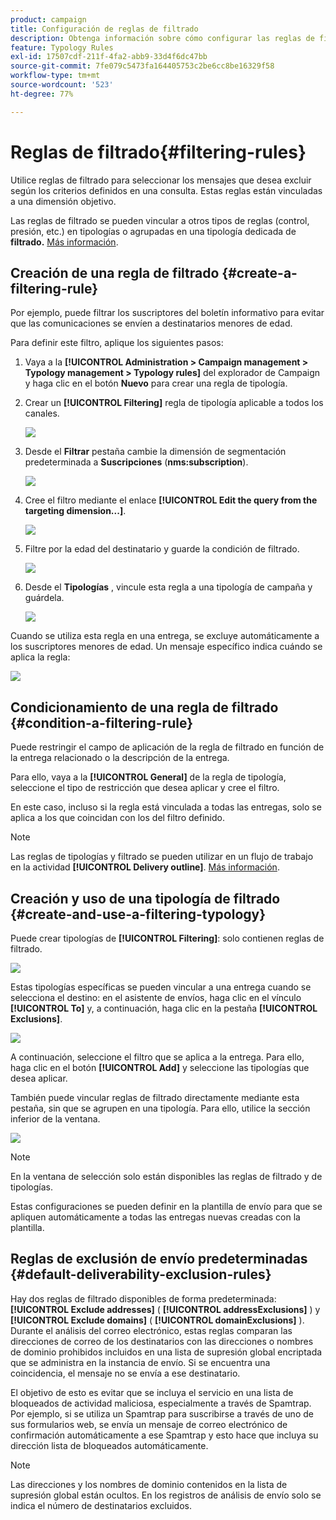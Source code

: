 ```yaml
---
product: campaign
title: Configuración de reglas de filtrado
description: Obtenga información sobre cómo configurar las reglas de filtrado
feature: Typology Rules
exl-id: 17507cdf-211f-4fa2-abb9-33d4f6dc47bb
source-git-commit: 7fe079c5473fa164405753c2be6cc8be16329f58
workflow-type: tm+mt
source-wordcount: '523'
ht-degree: 77%

---
```


# Reglas de filtrado{#filtering-rules}

Utilice reglas de filtrado para seleccionar los mensajes que desea excluir según los criterios definidos en una consulta. Estas reglas están vinculadas a una dimensión objetivo.

Las reglas de filtrado se pueden vincular a otros tipos de reglas (control, presión, etc.) en tipologías o agrupadas en una tipología dedicada de **filtrado.** [Más información](#create-and-use-a-filtering-typology).

## Creación de una regla de filtrado {#create-a-filtering-rule}

Por ejemplo, puede filtrar los suscriptores del boletín informativo para evitar que las comunicaciones se envíen a destinatarios menores de edad.

Para definir este filtro, aplique los siguientes pasos:

1. Vaya a la **[!UICONTROL Administration > Campaign management > Typology management > Typology rules]** del explorador de Campaign y haga clic en el botón **Nuevo** para crear una regla de tipología.
1. Crear un **[!UICONTROL Filtering]** regla de tipología aplicable a todos los canales.

   ![](assets/campaign_opt_create_filter_01.png)

1. Desde el **Filtrar** pestaña cambie la dimensión de segmentación predeterminada a **Suscripciones** (**nms:subscription**).

   ![](assets/campaign_opt_create_filter_02.png)

1. Cree el filtro mediante el enlace **[!UICONTROL Edit the query from the targeting dimension...]**.

   ![](assets/campaign_opt_create_filter_03.png)

1. Filtre por la edad del destinatario y guarde la condición de filtrado.

   ![](assets/campaign_opt_create_filter_03b.png)

1. Desde el **Tipologías** , vincule esta regla a una tipología de campaña y guárdela.

   ![](assets/campaign_opt_create_filter_04.png)

Cuando se utiliza esta regla en una entrega, se excluye automáticamente a los suscriptores menores de edad. Un mensaje específico indica cuándo se aplica la regla:

![](assets/campaign_opt_create_filter_05.png)

## Condicionamiento de una regla de filtrado {#condition-a-filtering-rule}

Puede restringir el campo de aplicación de la regla de filtrado en función de la entrega relacionado o la descripción de la entrega.

Para ello, vaya a la **[!UICONTROL General]** de la regla de tipología, seleccione el tipo de restricción que desea aplicar y cree el filtro.
<!--
![](assets/campaign_opt_create_filter_06.png)
-->


En este caso, incluso si la regla está vinculada a todas las entregas, solo se aplica a los que coincidan con los del filtro definido.

>[!NOTE]
>
>Las reglas de tipologías y filtrado se pueden utilizar en un flujo de trabajo en la actividad **[!UICONTROL Delivery outline]**. [Más información](../workflow/delivery-outline.md).

## Creación y uso de una tipología de filtrado {#create-and-use-a-filtering-typology}

Puede crear tipologías de **[!UICONTROL Filtering]**: solo contienen reglas de filtrado.

![](assets/campaign_opt_create_typo_filtering.png)

Estas tipologías específicas se pueden vincular a una entrega cuando se selecciona el destino: en el asistente de envíos, haga clic en el vínculo **[!UICONTROL To]** y, a continuación, haga clic en la pestaña **[!UICONTROL Exclusions]**.

![](assets/campaign_opt_apply_typo_filtering.png)

A continuación, seleccione el filtro que se aplica a la entrega. Para ello, haga clic en el botón **[!UICONTROL Add]** y seleccione las tipologías que desea aplicar.

También puede vincular reglas de filtrado directamente mediante esta pestaña, sin que se agrupen en una tipología. Para ello, utilice la sección inferior de la ventana.

![](assets/campaign_opt_select_typo_filtering.png)

>[!NOTE]
>
>En la ventana de selección solo están disponibles las reglas de filtrado y de tipologías.
>
>Estas configuraciones se pueden definir en la plantilla de envío para que se apliquen automáticamente a todas las entregas nuevas creadas con la plantilla.
>

## Reglas de exclusión de envío predeterminadas {#default-deliverability-exclusion-rules}

Hay dos reglas de filtrado disponibles de forma predeterminada: **[!UICONTROL Exclude addresses]** ( **[!UICONTROL addressExclusions]** ) y **[!UICONTROL Exclude domains]** ( **[!UICONTROL domainExclusions]** ). Durante el análisis del correo electrónico, estas reglas comparan las direcciones de correo de los destinatarios con las direcciones o nombres de dominio prohibidos incluidos en una lista de supresión global encriptada que se administra en la instancia de envío. Si se encuentra una coincidencia, el mensaje no se envía a ese destinatario.

El objetivo de esto es evitar que se incluya el servicio en una lista de bloqueados de actividad maliciosa, especialmente a través de Spamtrap. Por ejemplo, si se utiliza un Spamtrap para suscribirse a través de uno de sus formularios web, se envía un mensaje de correo electrónico de confirmación automáticamente a ese Spamtrap y esto hace que incluya su dirección lista de bloqueados automáticamente.

>[!NOTE]
>
>Las direcciones y los nombres de dominio contenidos en la lista de supresión global están ocultos. En los registros de análisis de envío solo se indica el número de destinatarios excluidos.
